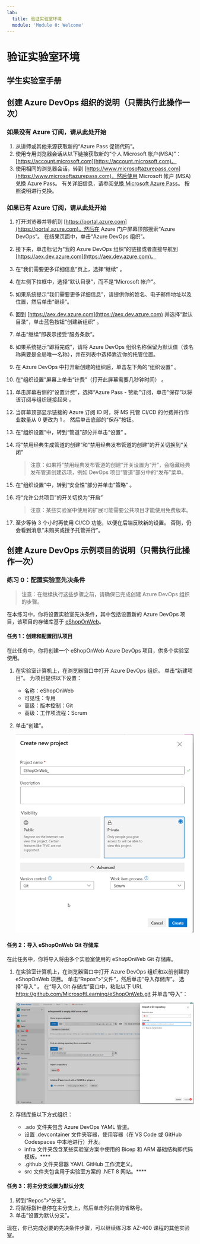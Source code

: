 ```yaml
---
lab:
  title: 验证实验室环境
  module: 'Module 0: Welcome'
---
```


# 验证实验室环境

## 学生实验室手册

## 创建 Azure DevOps 组织的说明（只需执行此操作一次）

### 如果没有 Azure 订阅，请从此处开始

1. 从讲师或其他来源获取新的“Azure Pass 促销代码”。
1. 使用专用浏览器会话从以下链接获取新的“个人 Microsoft 帐户(MSA)”：[https://account.microsoft.com](https://account.microsoft.com)。
1. 使用相同的浏览器会话，转到 [https://www.microsoftazurepass.com](https://www.microsoftazurepass.com)，然后使用 Microsoft 帐户 (MSA) 兑换 Azure Pass。 有关详细信息，请参阅[兑换 Microsoft Azure Pass](https://www.microsoftazurepass.com/Home/HowTo?Length=5)。 按照说明进行兑换。

### 如果已有 Azure 订阅，请从此处开始

1. 打开浏览器并导航到 [https://portal.azure.com](https://portal.azure.com)，然后在 Azure 门户屏幕顶部搜索“Azure DevOps”。 在结果页面中，单击“Azure DevOps 组织”。
1. 接下来，单击标记为“我的 Azure DevOps 组织”的链接或者直接导航到 [https://aex.dev.azure.com](https://aex.dev.azure.com)。
1. 在“我们需要更多详细信息”页上，选择“继续” 。
1. 在左侧下拉框中，选择“默认目录”，而不是“Microsoft 帐户”。
1. 如果系统提示“我们需要更多详细信息”，请提供你的姓名、电子邮件地址以及位置，然后单击“继续”。
1. 回到 [https://aex.dev.azure.com](https://aex.dev.azure.com) 并选择“默认目录”，单击蓝色按钮“创建新组织” 。
1. 单击“继续”即表示接受“服务条款”。
1. 如果系统提示“即将完成”，请将 Azure DevOps 组织名称保留为默认值（该名称需要是全局唯一名称），并在列表中选择靠近你的托管位置。
1. 在 Azure DevOps 中打开新创建的组织后，单击左下角的“组织设置” 。
1. 在“组织设置”屏幕上单击“计费”（打开此屏幕需要几秒钟时间） 。
1. 单击屏幕右侧的“设置计费”，选择“Azure Pass - 赞助”订阅，单击“保存”以将该订阅与组织链接起来  。
1. 当屏幕顶部显示链接的 Azure 订阅 ID 时，将 MS 托管 CI/CD 的付费并行作业数量从 0 更改为 1  。 然后单击底部的“保存”按钮。
1. 在“组织设置”中，转到“管道”部分并单击“设置”  。
1. 将“禁用经典生成管道的创建”和“禁用经典发布管道的创建”的开关切换到“关闭”

    > 注意：如果将“禁用经典发布管道的创建”开关设置为“开”，会隐藏经典发布管道创建选项，例如 DevOps 项目“管道”部分中的“发布”菜单。

1. 在“组织设置”中，转到“安全性”部分并单击“策略”  。
1. 将“允许公共项目”的开关切换为“开启”

    > 注意：某些实验室中使用的扩展可能需要公共项目才能使用免费版本。

1. 至少等待 3 个小时再使用 CI/CD 功能，以便在后端反映新的设置。 否则，仍会看到消息“未购买或授予托管并行”。

## 创建 Azure DevOps 示例项目的说明（只需执行此操作一次）

### 练习 0：配置实验室先决条件

> 注意：在继续执行这些步骤之前，请确保已完成创建 Azure DevOps 组织的步骤。

在本练习中，你将设置实验室先决条件，其中包括设置新的 Azure DevOps 项目，该项目的存储库基于 [eShopOnWeb](https://github.com/MicrosoftLearning/eShopOnWeb)。

#### 任务 1：创建和配置团队项目

在此任务中，你将创建一个 eShopOnWeb Azure DevOps 项目，供多个实验室使用。

1. 在实验室计算机上，在浏览器窗口中打开 Azure DevOps 组织。 单击“新建项目”。 为项目提供以下设置：
    - 名称：eShopOnWeb
    - 可见性：专用
    - 高级：版本控制：Git
    - 高级：工作项流程：Scrum

1. 单击“创建”。

    ![创建项目](images/create-project.png)

#### 任务 2：导入 eShopOnWeb Git 存储库

在此任务中，你将导入将由多个实验室使用的 eShopOnWeb Git 存储库。

1. 在实验室计算机上，在浏览器窗口中打开 Azure DevOps 组织和以前创建的 eShopOnWeb 项目。 单击“Repos”>“文件”，然后单击“导入存储库”。 选择“导入”  。 在“导入 Git 存储库”窗口中，粘贴以下 URL <https://github.com/MicrosoftLearning/eShopOnWeb.git> 并单击“导入”：

    ![导入存储库](images/import-repo.png)

1. 存储库按以下方式组织：
    - .ado 文件夹包含 Azure DevOps YAML 管道。
    - 设置 .devcontainer 文件夹容器，使用容器（在 VS Code 或 GitHub Codespaces 中本地进行）开发。
    - infra 文件夹包含某些实验室方案中使用的 Bicep 和 ARM 基础结构即代码模板。****
    - .github 文件夹容器 YAML GitHub 工作流定义。
    - src 文件夹包含用于实验室方案的 .NET 8 网站。****

#### 任务 3：将主分支设置为默认分支

1. 转到“Repos”>“分支”。
1. 将鼠标指针悬停在主分支上，然后单击列右侧的省略号。
1. 单击“设置为默认分支”。

现在，你已完成必要的先决条件步骤，可以继续练习本 AZ-400 课程的其他实验室。

